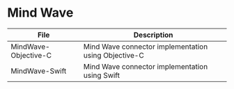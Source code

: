 # Mind Wave

| File | Description |
| ---- | ----------- |
| MindWave-Objective-C | Mind Wave connector implementation using Objective-C |
| MindWave-Swift | Mind Wave connector implementation using Swift |
